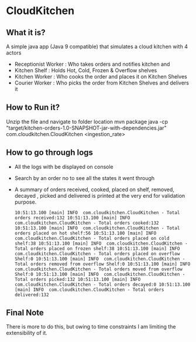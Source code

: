 # CloudKitchen

What it is?
-----------
A simple java app (Java 9 compatible) that simulates a cloud kitchen with 4 actors
- Receptionist Worker : Who takes orders and notifies kitchen and 
- Kitchen Shelf : Holds Hot, Cold, Frozen & Overflow shelves
- Kitchen Worker : Who cooks the order and places it on Kitchen Shelves
- Courier Worker : Who picks the order from Kitchen Shelves and delivers it

How to Run it?
--------------
Unzip the file and navigate to folder location
mvn package
java -cp "target/kitchen-orders-1.0-SNAPSHOT-jar-with-dependencies.jar" com.cloudkitchen.CloudKitchen <ingestion_rate>

How to go through logs
----------------------
- All the logs with be displayed on console
- Search by an order no to see all the states it went through
- A summary of orders received, cooked, placed on shelf, removed, decayed , picked and delivered is printed at the very end for validation purpose.

  `10:51:13.100 [main] INFO  com.cloudkitchen.CloudKitchen - Total orders received:132
  10:51:13.100 [main] INFO  com.cloudkitchen.CloudKitchen - Total orders cooked:132
  10:51:13.100 [main] INFO  com.cloudkitchen.CloudKitchen - Total orders placed on hot shelf:56
  10:51:13.100 [main] INFO  com.cloudkitchen.CloudKitchen - Total orders placed on cold shelf:38
  10:51:13.100 [main] INFO  com.cloudkitchen.CloudKitchen - Total orders placed on frozen shelf:38
  10:51:13.100 [main] INFO  com.cloudkitchen.CloudKitchen - Total orders placed on overflow Shelf:0
  10:51:13.100 [main] INFO  com.cloudkitchen.CloudKitchen - Total orders removed from overflow Shelf:0
  10:51:13.100 [main] INFO  com.cloudkitchen.CloudKitchen - Total orders moved from overflow Shelf:0
  10:51:13.100 [main] INFO  com.cloudkitchen.CloudKitchen - Total orders picked:132
  10:51:13.100 [main] INFO  com.cloudkitchen.CloudKitchen - Total orders decayed:0
  10:51:13.100 [main] INFO  com.cloudkitchen.CloudKitchen - Total orders delivered:132`

Final Note
----------
There is more to do this, but owing to time constraints I am limiting the extensibility of it. 